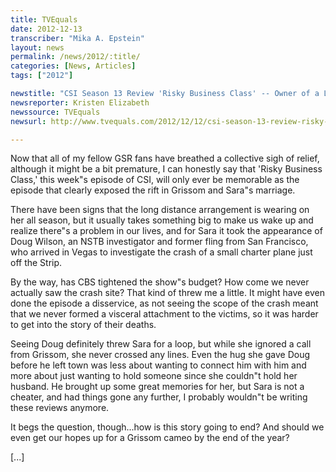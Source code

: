 ```yaml
---
title: TVEquals
date: 2012-12-13
transcriber: "Mika A. Epstein"
layout: news
permalink: /news/2012/:title/
categories: [News, Articles]
tags: ["2012"]

newstitle: "CSI Season 13 Review 'Risky Business Class' -- Owner of a Lonely Heart  "
newsreporter: Kristen Elizabeth
newssource: TVEquals
newsurl: http://www.tvequals.com/2012/12/12/csi-season-13-review-risky-business-class-owner-of-a-lonely-heart/

---
```


Now that all of my fellow GSR fans have breathed a collective sigh of relief, although it might be a bit premature, I can honestly say that 'Risky Business Class,' this week"s episode of CSI, will only ever be memorable as the episode that clearly exposed the rift in Grissom and Sara"s marriage.

There have been signs that the long distance arrangement is wearing on her all season, but it usually takes something big to make us wake up and realize there"s a problem in our lives, and for Sara it took the appearance of Doug Wilson, an NSTB investigator and former fling from San Francisco, who arrived in Vegas to investigate the crash of a small charter plane just off the Strip.

By the way, has CBS tightened the show"s budget? How come we never actually saw the crash site? That kind of threw me a little. It might have even done the episode a disservice, as not seeing the scope of the crash meant that we never formed a visceral attachment to the victims, so it was harder to get into the story of their deaths.

Seeing Doug definitely threw Sara for a loop, but while she ignored a call from Grissom, she never crossed any lines. Even the hug she gave Doug before he left town was less about wanting to connect him with him and more about just wanting to hold someone since she couldn"t hold her husband. He brought up some great memories for her, but Sara is not a cheater, and had things gone any further, I probably wouldn"t be writing these reviews anymore.

It begs the question, though...how is this story going to end? And should we even get our hopes up for a Grissom cameo by the end of the year?

[...]
